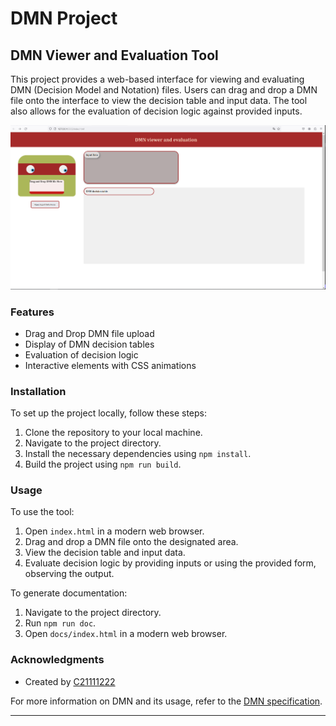# DMN Project

## DMN Viewer and Evaluation Tool

This project provides a web-based interface for viewing and evaluating DMN (Decision Model and Notation) files. Users can drag and drop a DMN file onto the interface to view the decision table and input data. The tool also allows for the evaluation of decision logic against provided inputs.

![Interface](image/style.PNG)
### Features

- Drag and Drop DMN file upload
- Display of DMN decision tables
- Evaluation of decision logic
- Interactive elements with CSS animations

### Installation

To set up the project locally, follow these steps:

1. Clone the repository to your local machine.
2. Navigate to the project directory.
3. Install the necessary dependencies using `npm install`.
4. Build the project using `npm run build`.

### Usage

To use the tool:

1. Open `index.html` in a modern web browser.
2. Drag and drop a DMN file onto the designated area.
3. View the decision table and input data.
4. Evaluate decision logic by providing inputs or using the provided form, observing the output.

To generate documentation:

1. Navigate to the project directory.
2. Run `npm run doc`.
3. Open `docs/index.html` in a modern web browser.



### Acknowledgments

- Created by [C21111222](https://github.com/C21111222)

For more information on DMN and its usage, refer to the [DMN specification](https://www.omg.org/spec/DMN/).

---
